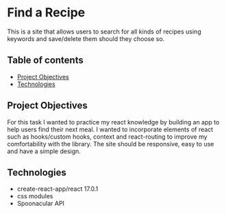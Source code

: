 # Find a Recipe

This is a site that allows users to search for all kinds of recipes using keywords and save/delete them should they choose so.

## Table of contents
* [Project Objectives](#project-objectives)
* [Technologies](#project-objectives)

## Project Objectives

For this task I wanted to practice my react knowledge by building an app to help users find their next meal. I wanted to incorporate elements of react such as hooks/custom hooks, context and react-routing to improve my comfortability with the library. The site should be responsive, easy to use and have a simple design.

## Technologies
* create-react-app/react 17.0.1
* css modules
* Spoonacular API
